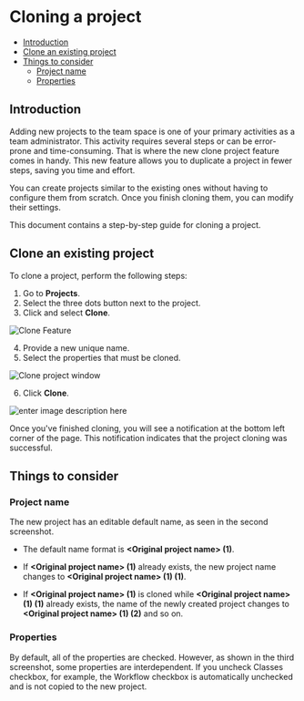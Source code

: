 # Cloning a project
  - [Introduction](#introduction)
  - [Clone an existing project](#clone-an-existing-project)
  - [Things to consider](#things-to-consider)
    - [Project name](#project-name)
    - [Properties](#properties)
## Introduction
 
Adding new projects to the team space is one of your primary activities as a team administrator. This activity requires several steps or can be error-prone and time-consuming. That is where the new clone project feature comes in handy. This new feature allows you to duplicate a project in fewer steps, saving you time and effort.
 
You can create projects similar to the existing ones without having to configure them from scratch. Once you finish cloning them, you can modify their settings.
 
This document contains a step-by-step guide for cloning a project.

## Clone an existing project

To clone a project, perform the following steps:

1. Go to **Projects**.
2. Select the three dots button next to the project.
3. Click and select **Clone**.

![Clone Feature](https://user-images.githubusercontent.com/10261553/207786005-4f7c0b08-a834-470e-b008-32d462c8b272.png)

4. Provide a new unique name.
5. Select the properties that must be cloned.

![Clone project window](https://user-images.githubusercontent.com/10261553/207795125-7c978e0b-cf36-49a7-9810-b43535d4f381.png)


6. Click **Clone**.

![enter image description here](https://user-images.githubusercontent.com/10261553/207838145-3e79c971-2c8e-4d73-a45e-1ceda3ad2533.png)

Once you've finished cloning, you will see a notification at the bottom left corner of the page. This notification indicates that the project cloning was successful.

## Things to consider

### Project name
The new project has an editable default name, as seen in the second screenshot.

- The default name format is **\<Original project name\> (1)**. 

- If **\<Original project
name\> (1)** already exists, the new project name changes to **\<Original project name\> (1) (1)**. 

- If **\<Original project name\> (1)** is cloned while **\<Original project name\> (1) (1)** already exists, the name of the newly created project changes to **\<Original project name\> (1) (2)** and so on.

### Properties

By default, all of the properties are checked. However, as shown in the third screenshot, some properties are interdependent. If you uncheck Classes checkbox, for example, the Workflow checkbox is automatically unchecked and is not copied to the new project.